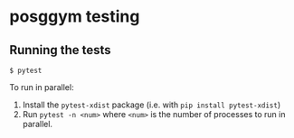 # posggym testing

## Running the tests

```
$ pytest
```

To run in parallel:

1. Install the `pytest-xdist` package (i.e. with `pip install pytest-xdist`)
2. Run `pytest -n <num>` where `<num>` is the number of processes to run in parallel.
